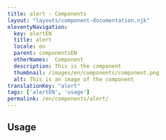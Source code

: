 ```yaml
---
title: alert - Components
layout: "layouts/component-documentation.njk"
eleventyNavigation:
  key: alertEN
  title: alert
  locale: en
  parent: componentsEN
  otherNames:  Component
  description: This is the component
  thumbnail: /images/en/components/component.png
  alt: This is an image of the component
translationKey: "alert"
tags: ['alertEN', 'usage']
permalink: /en/components/alert/
---
```


## Usage